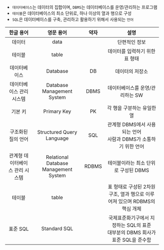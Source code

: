 - `데이터베이스`는 데이터의 집합이며, `DBMS`는 데이터베이스를 운영/관리하는 프로그램
- `테이블`은 데이터베이스의 최소 단위로, 하나 이상의 열과 행으로 구성
- `SQL`은 데이터베이스를 구축, 관리하고 활용하기 위해서 사용되는 `언어`

|한글 용어|영문 용어|약자|설명|
|:--:|:--:|:--:|:--:|
데이터|data||단편적인 정보
테이블|table||데이터를 입력하기 위한 표 형태
데이터베이스|Database|DB|데이터의 저장소
데이터베이스 관리 시스템|Database Management System|DBMS|데이터베이스를 운영/관리하는 SW
기본 키|Primary Key|PK|각 행을 구분하는 유일한 열
구조화된 질의 언어|Structured Query Language|SQL|관계형 DBMS에서 사용되는 언어<br>사람과 DBMS가 소통하기 위한 언어
관계형 데이터베이스 관리 시스템|Relational Database Management System|RDBMS|테이블이라는 최소 단위로 구성된 DBMS
테이블|table||표 형태로 구성된 2차원 구조, 열과 행으로 이루어져 있으며 RDBMS의 핵심 개체
표준 SQL|Standard SQL||국제표준화기구에서 지정하는 SQL의 표준<BR>대부분의 DBMS 회사가 표준 SQL을 준수함